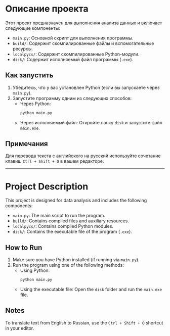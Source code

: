 # Описание проекта

Этот проект предназначен для выполнения анализа данных и включает следующие компоненты:
- `main.py`: Основной скрипт для выполнения программы.
- `build/`: Содержит скомпилированные файлы и вспомогательные ресурсы.
- `localpycs/`: Содержит скомпилированные Python-модули.
- `disk/`: Содержит исполняемый файл программы (`.exe`).

## Как запустить

1. Убедитесь, что у вас установлен Python (если вы запускаете через `main.py`).
2. Запустите программу одним из следующих способов:
   - Через Python:
     ```sh
     python main.py
     ```
   - Через исполняемый файл:
     Откройте папку `disk` и запустите файл `main.exe`.

## Примечания

Для перевода текста с английского на русский используйте сочетание клавиш `Ctrl + Shift + O` в вашем редакторе.

---

# Project Description

This project is designed for data analysis and includes the following components:
- `main.py`: The main script to run the program.
- `build/`: Contains compiled files and auxiliary resources.
- `localpycs/`: Contains compiled Python modules.
- `disk/`: Contains the executable file of the program (`.exe`).

## How to Run

1. Make sure you have Python installed (if running via `main.py`).
2. Run the program using one of the following methods:
   - Using Python:
     ```sh
     python main.py
     ```
   - Using the executable file:
     Open the `disk` folder and run the `main.exe` file.

## Notes

To translate text from English to Russian, use the `Ctrl + Shift + O` shortcut in your editor.